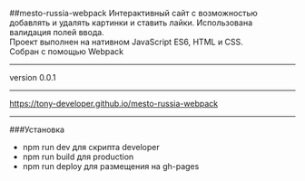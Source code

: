 ##mesto-russia-webpack 
Интерактивный сайт с возможностью добавлять и удалять картинки и ставить лайки.
Использована валидация полей ввода.  
Проект выполнен на нативном JavaScript ES6, НТМL и CSS.    
Cобран с помощью Webpack
*************
version 0.0.1
____________

https://tony-developer.github.io/mesto-russia-webpack
______
###Установка
* npm run dev для скрипта developer
* npm run build для production
* npm run deploy для размещения на gh-pages
